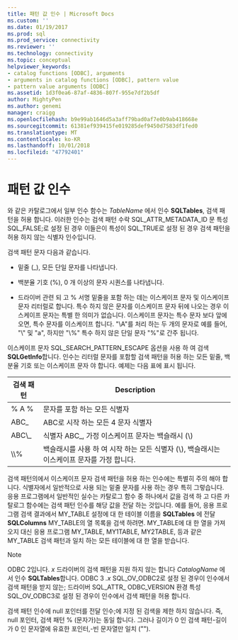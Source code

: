 ```yaml
---
title: 패턴 값 인수 | Microsoft Docs
ms.custom: ''
ms.date: 01/19/2017
ms.prod: sql
ms.prod_service: connectivity
ms.reviewer: ''
ms.technology: connectivity
ms.topic: conceptual
helpviewer_keywords:
- catalog functions [ODBC], arguments
- arguments in catalog functions [ODBC], pattern value
- pattern value arguments [ODBC]
ms.assetid: 1d3f0ea6-87af-4836-807f-955e7df2b5df
author: MightyPen
ms.author: genemi
manager: craigg
ms.openlocfilehash: b9e99ab1646d5a3aff79bad0af7e0b9ab418668e
ms.sourcegitcommit: 61381ef939415fe019285def9450d7583df1fed0
ms.translationtype: MT
ms.contentlocale: ko-KR
ms.lasthandoff: 10/01/2018
ms.locfileid: "47792401"
---
```

# <a name="pattern-value-arguments"></a>패턴 값 인수
와 같은 카탈로그에서 일부 인수 함수는 *TableName* 에서 인수 **SQLTables**, 검색 패턴을 허용 합니다. 이러한 인수는 검색 패턴 수락 SQL_ATTR_METADATA_ID 문 특성 SQL_FALSE;로 설정 된 경우 이들은이 특성이 SQL_TRUE로 설정 된 경우 검색 패턴을 허용 하지 않는 식별자 인수입니다.  
  
 검색 패턴 문자 다음과 같습니다.  
  
-   밑줄 (_), 모든 단일 문자를 나타냅니다.  
  
-   백분율 기호 (%), 0 개 이상의 문자 시퀀스를 나타냅니다.  
  
-   드라이버 관련 되 고 % 서명 밑줄을 포함 하는 데는 이스케이프 문자 및 이스케이프 문자 리터럴로 합니다. 특수 하지 않은 문자를 이스케이프 문자 뒤에 나오는 경우 이스케이프 문자는 특별 한 의미가 없습니다. 이스케이프 문자는 특수 문자 보다 앞에 오면, 특수 문자를 이스케이프 합니다. "\A"를 처리 하는 두 개의 문자로 예를 들어, "\\" 및 "a", 하지만 "\\%" 특수 하지 않은 단일 문자 "%"로 간주 됩니다.  
  
 이스케이프 문자 SQL_SEARCH_PATTERN_ESCAPE 옵션을 사용 하 여 검색 **SQLGetInfo**합니다. 인수는 리터럴 문자를 포함할 검색 패턴을 허용 하는 모든 밑줄, 백분율 기호 또는 이스케이프 문자 야 합니다. 예제는 다음 표에 표시 됩니다.  
  
|검색 패턴|Description|  
|--------------------|-----------------|  
|% A %|문자를 포함 하는 모든 식별자|  
|ABC_|ABC로 시작 하는 모든 4 문자 식별자|  
|ABC\\_|식별자 ABC_, 가정 이스케이프 문자는 백슬래시 (\\)|  
|\\\\%|백슬래시를 사용 하 여 시작 하는 모든 식별자 (\\), 백슬래시는 이스케이프 문자를 가정 합니다.|  
  
 검색 패턴의에서 이스케이프 문자 검색 패턴을 허용 하는 인수에는 특별히 주의 해야 합니다. 식별자에서 일반적으로 사용 되는 밑줄 문자를 사용 하는 경우 특히 그렇습니다. 응용 프로그램에서 일반적인 실수는 카탈로그 함수 중 하나에서 값을 검색 하 고 다른 카탈로그 함수에는 검색 패턴 인수를 해당 값을 전달 하는 것입니다. 예를 들어, 응용 프로그램 검색 결과에서 MY_TABLE 설정에 대 한 테이블 이름을 **SQLTables** 에 전달 **SQLColumns** MY_TABLE의 열 목록을 검색 하려면. MY_TABLE에 대 한 열을 가져오지 대신 응용 프로그램 MY_TABLE, MY1TABLE, MY2TABLE, 등과 같은 MY_TABLE 검색 패턴과 일치 하는 모든 테이블에 대 한 열을 받습니다.  
  
> [!NOTE]  
>  ODBC 2입니다. *x* 드라이버의 검색 패턴을 지원 하지 않는 합니다 *CatalogName* 에서 인수 **SQLTables**합니다. ODBC 3 *.x* SQL_OV_ODBC2로 설정 된 경우이 인수에서 검색 패턴을 받지 않는; 드라이버 SQL_ATTR_ ODBC_VERSION 환경 특성 SQL_OV_ODBC3로 설정 된 경우이 인수에서 검색 패턴을 허용 합니다.  
  
 검색 패턴 인수에 null 포인터를 전달 인수;에 지정 된 검색을 제한 하지 않습니다. 즉, null 포인터, 검색 패턴 % (문자가)는 동일 합니다. 그러나 길이가 0 인 검색 패턴-길이가 0 인 문자열에 유효한 포인터,-빈 문자열만 일치 ("").
